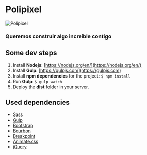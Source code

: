 # Polipixel

![Polipixel](https://polipixel.com/images/facebook-share.png)

### Queremos construir algo increíble contigo

## Some dev steps

1. Install **Nodejs**: [https://nodejs.org/en/](https://nodejs.org/en/)
2. Install **Gulp**: [https://gulpjs.com](https://gulpjs.com)
3. Install **npm dependencies** for the project: `$ npm install`
4. Run **Gulp**: `$ gulp watch`
5. Deploy the **dist** folder in your server.

## Used dependencies

* [Sass](https://sass-lang.com)
* [Gulp](https://gulpjs.com)
* [Bootstrap](https://getbootstrap.com)
* [Bourbon](https://www.bourbon.io)
* [Breakpoint](http://breakpoint-sass.com)
* [Animate.css](https://daneden.github.io/animate.css/)
* [jQuery](https://jquery.com)
